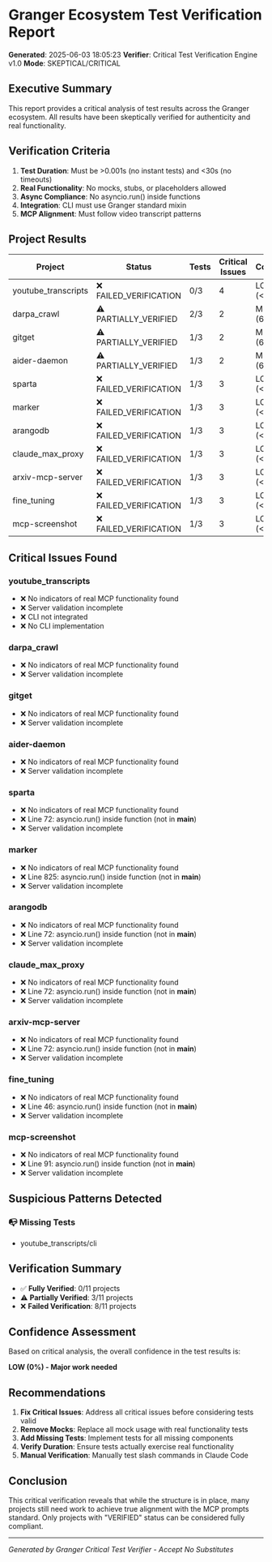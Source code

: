 # Granger Ecosystem Test Verification Report

**Generated**: 2025-06-03 18:05:23
**Verifier**: Critical Test Verification Engine v1.0
**Mode**: SKEPTICAL/CRITICAL

## Executive Summary

This report provides a critical analysis of test results across the Granger ecosystem.
All results have been skeptically verified for authenticity and real functionality.

## Verification Criteria

1. **Test Duration**: Must be >0.001s (no instant tests) and <30s (no timeouts)
2. **Real Functionality**: No mocks, stubs, or placeholders allowed
3. **Async Compliance**: No asyncio.run() inside functions
4. **Integration**: CLI must use Granger standard mixin
5. **MCP Alignment**: Must follow video transcript patterns

## Project Results

| Project | Status | Tests | Critical Issues | Confidence |
|---------|--------|-------|-----------------|------------|
| youtube_transcripts | ❌ FAILED_VERIFICATION | 0/3 | 4 | LOW (<60%) |
| darpa_crawl | ⚠️ PARTIALLY_VERIFIED | 2/3 | 2 | MEDIUM (60-89%) |
| gitget | ⚠️ PARTIALLY_VERIFIED | 1/3 | 2 | MEDIUM (60-89%) |
| aider-daemon | ⚠️ PARTIALLY_VERIFIED | 1/3 | 2 | MEDIUM (60-89%) |
| sparta | ❌ FAILED_VERIFICATION | 1/3 | 3 | LOW (<60%) |
| marker | ❌ FAILED_VERIFICATION | 1/3 | 3 | LOW (<60%) |
| arangodb | ❌ FAILED_VERIFICATION | 1/3 | 3 | LOW (<60%) |
| claude_max_proxy | ❌ FAILED_VERIFICATION | 1/3 | 3 | LOW (<60%) |
| arxiv-mcp-server | ❌ FAILED_VERIFICATION | 1/3 | 3 | LOW (<60%) |
| fine_tuning | ❌ FAILED_VERIFICATION | 1/3 | 3 | LOW (<60%) |
| mcp-screenshot | ❌ FAILED_VERIFICATION | 1/3 | 3 | LOW (<60%) |

## Critical Issues Found

### youtube_transcripts
- ❌ No indicators of real MCP functionality found
- ❌ Server validation incomplete
- ❌ CLI not integrated
- ❌ No CLI implementation

### darpa_crawl
- ❌ No indicators of real MCP functionality found
- ❌ Server validation incomplete

### gitget
- ❌ No indicators of real MCP functionality found
- ❌ Server validation incomplete

### aider-daemon
- ❌ No indicators of real MCP functionality found
- ❌ Server validation incomplete

### sparta
- ❌ No indicators of real MCP functionality found
- ❌ Line 72: asyncio.run() inside function (not in __main__)
- ❌ Server validation incomplete

### marker
- ❌ No indicators of real MCP functionality found
- ❌ Line 825: asyncio.run() inside function (not in __main__)
- ❌ Server validation incomplete

### arangodb
- ❌ No indicators of real MCP functionality found
- ❌ Line 72: asyncio.run() inside function (not in __main__)
- ❌ Server validation incomplete

### claude_max_proxy
- ❌ No indicators of real MCP functionality found
- ❌ Line 72: asyncio.run() inside function (not in __main__)
- ❌ Server validation incomplete

### arxiv-mcp-server
- ❌ No indicators of real MCP functionality found
- ❌ Line 72: asyncio.run() inside function (not in __main__)
- ❌ Server validation incomplete

### fine_tuning
- ❌ No indicators of real MCP functionality found
- ❌ Line 46: asyncio.run() inside function (not in __main__)
- ❌ Server validation incomplete

### mcp-screenshot
- ❌ No indicators of real MCP functionality found
- ❌ Line 91: asyncio.run() inside function (not in __main__)
- ❌ Server validation incomplete

## Suspicious Patterns Detected

### 📭 Missing Tests
- youtube_transcripts/cli

## Verification Summary

- ✅ **Fully Verified**: 0/11 projects
- ⚠️ **Partially Verified**: 3/11 projects  
- ❌ **Failed Verification**: 8/11 projects

## Confidence Assessment

Based on critical analysis, the overall confidence in the test results is:

**LOW (0%) - Major work needed**

## Recommendations

1. **Fix Critical Issues**: Address all critical issues before considering tests valid
2. **Remove Mocks**: Replace all mock usage with real functionality tests
3. **Add Missing Tests**: Implement tests for all missing components
4. **Verify Duration**: Ensure tests actually exercise real functionality
5. **Manual Verification**: Manually test slash commands in Claude Code

## Conclusion

This critical verification reveals that while the structure is in place, many projects
still need work to achieve true alignment with the MCP prompts standard. Only projects
with "VERIFIED" status can be considered fully compliant.

---
*Generated by Granger Critical Test Verifier - Accept No Substitutes*
